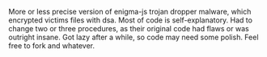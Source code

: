 More or less precise version of enigma-js trojan dropper malware, which encrypted victims files with dsa. 
Most of code is self-explanatory. Had to change two or three procedures, as their original code had flaws or was outright insane. Got lazy after a while, so code may need some polish. Feel free to fork and whatever.
